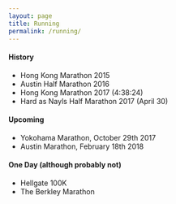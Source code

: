 ```yaml
---
layout: page
title: Running
permalink: /running/
---
```


#### History

- Hong Kong Marathon 2015
- Austin Half Marathon 2016
- Hong Kong Marathon 2017 (4:38:24)
- Hard as Nayls Half Marathon 2017 (April 30)

#### Upcoming

- Yokohama Marathon, October 29th 2017
- Austin Marathon, February 18th 2018

#### One Day (although probably not)

- Hellgate 100K
- The Berkley Marathon